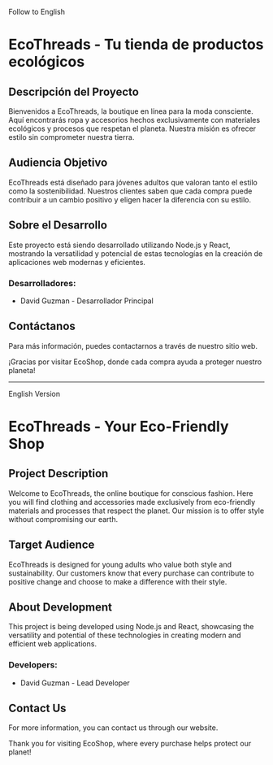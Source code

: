 Follow to English

# EcoThreads - Tu tienda de productos ecológicos

## Descripción del Proyecto
Bienvenidos a EcoThreads, la boutique en línea para la moda consciente. Aquí encontrarás ropa y accesorios hechos exclusivamente con materiales ecológicos y procesos que respetan el planeta. Nuestra misión es ofrecer estilo sin comprometer nuestra tierra.

## Audiencia Objetivo
EcoThreads está diseñado para jóvenes adultos que valoran tanto el estilo como la sostenibilidad. Nuestros clientes saben que cada compra puede contribuir a un cambio positivo y eligen hacer la diferencia con su estilo.


## Sobre el Desarrollo
Este proyecto está siendo desarrollado utilizando Node.js y React, mostrando la versatilidad y potencial de estas tecnologías en la creación de aplicaciones web modernas y eficientes.

### Desarrolladores:
- David Guzman - Desarrollador Principal

## Contáctanos
Para más información, puedes contactarnos a través de nuestro sitio web.

¡Gracias por visitar EcoShop, donde cada compra ayuda a proteger nuestro planeta!

------------------------------------------------------------------------------------------------
English Version

# EcoThreads - Your Eco-Friendly Shop

## Project Description
Welcome to EcoThreads, the online boutique for conscious fashion. Here you will find clothing and accessories made exclusively from eco-friendly materials and processes that respect the planet. Our mission is to offer style without compromising our earth.

## Target Audience
EcoThreads is designed for young adults who value both style and sustainability. Our customers know that every purchase can contribute to positive change and choose to make a difference with their style.

## About Development
This project is being developed using Node.js and React, showcasing the versatility and potential of these technologies in creating modern and efficient web applications.

### Developers:
- David Guzman - Lead Developer

## Contact Us
For more information, you can contact us through our website.

Thank you for visiting EcoShop, where every purchase helps protect our planet!